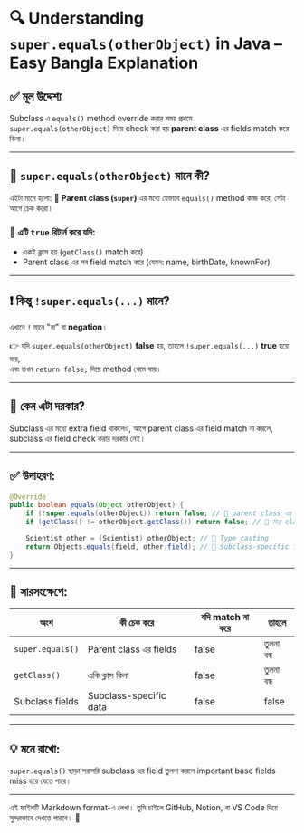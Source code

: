 # 🔍 Understanding `super.equals(otherObject)` in Java – Easy Bangla Explanation

## ✅ মূল উদ্দেশ্য

Subclass এ `equals()` method override করার সময় প্রথমে `super.equals(otherObject)` দিয়ে check করা হয় **parent class** এর fields match করে কিনা।

---

## 🔁 `super.equals(otherObject)` মানে কী?

এইটা মানে হলো:
🔹 **Parent class (`super`)** এর মধ্যে যেভাবে `equals()` method কাজ করে, সেটা আগে চেক করো।

### 🔹 এটি `true` রিটার্ন করে যদি:
- একই ক্লাস হয় (`getClass()` match করে)
- Parent class এর সব field match করে (যেমন: name, birthDate, knownFor)

---

## ❗ কিন্তু `!super.equals(...)` মানে?

এখানে `!` মানে "না" বা **negation**।

👉 যদি `super.equals(otherObject)` **false** হয়, তাহলে `!super.equals(...)` **true** হয়ে যায়,  
এবং তখন `return false;` দিয়ে method থেমে যায়।

---

## 🧠 কেন এটা দরকার?

Subclass এর মধ্যে extra field থাকলেও, আগে parent class এর field match না করলে, subclass এর field check করার দরকার নেই।

---

## ✅ উদাহরণ:

```java
@Override
public boolean equals(Object otherObject) {
    if (!super.equals(otherObject)) return false; // 🔹 parent class এর fields match না করলে false
    if (getClass() != otherObject.getClass()) return false; // 🔹 ভিন্ন class হলে false

    Scientist other = (Scientist) otherObject; // 🔹 Type casting
    return Objects.equals(field, other.field); // 🔹 Subclass-specific field check
}
```

---

## 🧾 সারসংক্ষেপে:

| অংশ | কী চেক করে | যদি match না করে | তাহলে |
|------|-------------|------------------|--------|
| `super.equals()` | Parent class এর fields | false | তুলনা বন্ধ |
| `getClass()` | একি ক্লাস কিনা | false | তুলনা বন্ধ |
| Subclass fields | Subclass-specific data | false | false |

---

## 💡 মনে রাখো:

`super.equals()` ছাড়া সরাসরি subclass এর field তুলনা করলে important base fields miss হয়ে যেতে পারে।

---

এই ফাইলটি Markdown format-এ লেখা। তুমি চাইলে GitHub, Notion, বা VS Code দিয়ে সুন্দরভাবে দেখতে পারবে। 📝

